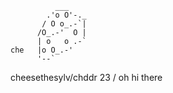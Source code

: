 ```
          ___
        .'o O'-._
       / O o_.-`|
      /O_.-'  O |
      | o   o .-`
che   |o O_.-'
      '--`
```

cheesethesylv/chddr 23 / oh hi there

<!---
cheesethesylveon/cheesethesylveon is a ✨ shit ✨ repository because its this file appears on your GitHub profile.
You can click the Preview link to take a look at your changes.
--->

